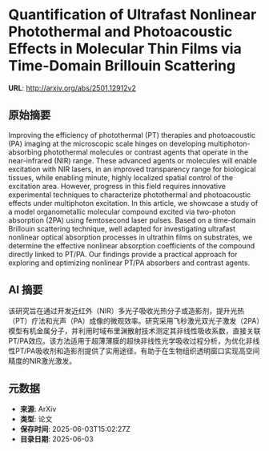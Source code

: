 # Quantification of Ultrafast Nonlinear Photothermal and Photoacoustic Effects in Molecular Thin Films via Time-Domain Brillouin Scattering

**URL**: http://arxiv.org/abs/2501.12912v2

## 原始摘要

Improving the efficiency of photothermal (PT) therapies and photoacoustic
(PA) imaging at the microscopic scale hinges on developing
multiphoton-absorbing photothermal molecules or contrast agents that operate in
the near-infrared (NIR) range. These advanced agents or molecules will enable
excitation with NIR lasers, in an improved transparency range for biological
tissues, while enabling minute, highly localized spatial control of the
excitation area. However, progress in this field requires innovative
experimental techniques to characterize photothermal and photoacoustic effects
under multiphoton excitation. In this article, we showcase a study of a model
organometallic molecular compound excited via two-photon absorption (2PA) using
femtosecond laser pulses. Based on a time-domain Brillouin scattering
technique, well adapted for investigating ultrafast nonlinear optical
absorption processes in ultrathin films on substrates, we determine the
effective nonlinear absorption coefficients of the compound directly linked to
PT/PA. Our findings provide a practical approach for exploring and optimizing
nonlinear PT/PA absorbers and contrast agents.


## AI 摘要

该研究旨在通过开发近红外（NIR）多光子吸收光热分子或造影剂，提升光热（PT）疗法和光声（PA）成像的微观效率。研究采用飞秒激光双光子激发（2PA）模型有机金属分子，并利用时域布里渊散射技术测定其非线性吸收系数，直接关联PT/PA效应。该方法适用于超薄薄膜的超快非线性光学吸收过程分析，为优化非线性PT/PA吸收剂和造影剂提供了实用途径，有助于在生物组织透明窗口实现高空间精度的NIR激光激发。

## 元数据

- **来源**: ArXiv
- **类型**: 论文
- **保存时间**: 2025-06-03T15:02:27Z
- **目录日期**: 2025-06-03
